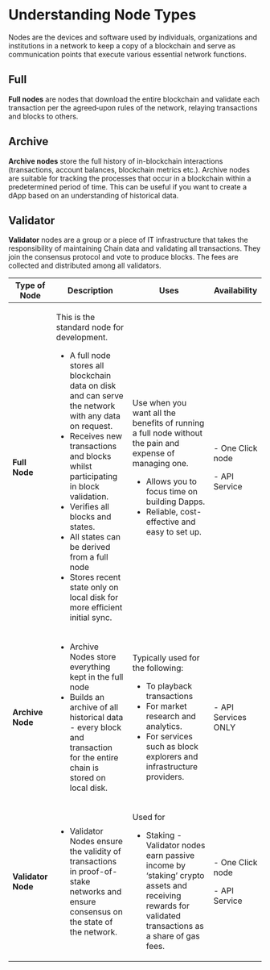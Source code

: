 # Understanding Node Types

Nodes are the devices and software used by individuals, organizations and institutions in a network to keep a copy of a blockchain and serve as communication points that execute various essential network functions.

## Full <a href="full" id="full"></a>

**Full nodes** are nodes that download the entire blockchain and validate each transaction per the agreed‐upon rules of the network, relaying transactions and blocks to others.

## Archive <a href="archive" id="archive"></a>

**Archive nodes** store the full history of in-blockchain interactions (transactions, account balances, blockchain metrics etc.). Archive nodes are suitable for tracking the processes that occur in a blockchain within a predetermined period of time. This can be useful if you want to create a dApp based on an understanding of historical data.

## Validator <a href="validator" id="validator"></a>

**Validator** nodes are a group or a piece of IT infrastructure that takes the responsibility of maintaining Chain data and validating all transactions. They join the consensus protocol and vote to produce blocks. The fees are collected and distributed among all validators.



| **Type of Node**   | **Description**                                                                                                                                                                                                                                                                                                                                                                                                                           | **Uses**                                                                                                                                                                                                                            | **Availability**                                                 |
| ------------------ | ----------------------------------------------------------------------------------------------------------------------------------------------------------------------------------------------------------------------------------------------------------------------------------------------------------------------------------------------------------------------------------------------------------------------------------------- | ----------------------------------------------------------------------------------------------------------------------------------------------------------------------------------------------------------------------------------- | ---------------------------------------------------------------- |
| **Full Node**      | <p>This is the standard node for development. </p><ul><li>A full node stores all blockchain data on disk and can serve the network with any data on request. </li><li>Receives new transactions and blocks whilst participating in block validation.</li><li>Verifies all blocks and states.</li><li>All states can be derived from a full node</li><li>Stores recent state only on local disk for more efficient initial sync.</li></ul> | <p>Use when you want all the benefits of running a full node without the pain and expense of managing one. </p><ul><li>Allows you to focus time on building Dapps. </li><li>Reliable, cost-effective and easy to set up. </li></ul> | <p>- One Click node</p><p>- API Service<br><strong></strong></p> |
| **Archive Node**   | <ul><li>Archive Nodes store everything kept in the full node</li><li>Builds an archive of all historical data - every block and transaction for the entire chain is stored on local disk. </li></ul>                                                                                                                                                                                                                                      | <p>Typically used for the following: </p><ul><li>To playback transactions</li><li>For market research and analytics.</li><li>For services such as block explorers and infrastructure providers.</li></ul>                           | - API Services ONLY                                              |
| **Validator Node** | <ul><li>Validator Nodes ensure the validity of transactions in proof-of-stake networks and ensure consensus on the state of the network. </li></ul>                                                                                                                                                                                                                                                                                       | <p>Used for </p><ul><li>Staking - Validator nodes earn passive income by ‘staking’ crypto assets and receiving rewards for validated transactions as a share of gas fees. </li></ul>                                                | <p>- One Click node</p><p>- API Service</p>                      |
